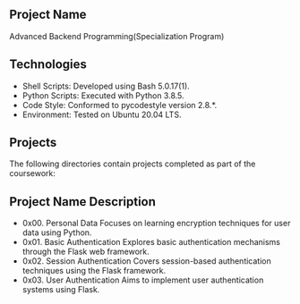## Project Name
Advanced Backend Programming(Specialization Program)

## Technologies
- Shell Scripts: Developed using Bash 5.0.17(1).
- Python Scripts: Executed with Python 3.8.5.
- Code Style: Conformed to pycodestyle version 2.8.*.
- Environment: Tested on Ubuntu 20.04 LTS.
## Projects
The following directories contain projects completed as part of the coursework:
## Project Name	Description

- 0x00. Personal Data	Focuses on learning encryption techniques for user data using Python.
- 0x01. Basic Authentication	Explores basic authentication mechanisms through the Flask web framework.
- 0x02. Session Authentication	Covers session-based authentication techniques using the Flask framework.
- 0x03. User Authentication	Aims to implement user authentication systems using Flask.
